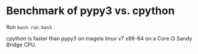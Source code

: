 # Benchmark of pypy3 vs. cpython

Run `bash run.bash` .

cpython is faster than pypy3 on mageia linux v7 x86-64 on a
Core i3 Sandy Bridge CPU.
